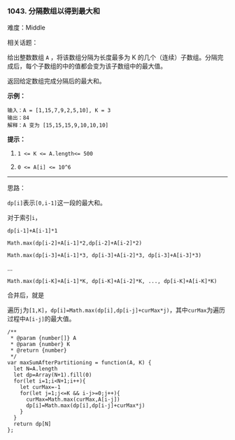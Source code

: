 ### 1043. 分隔数组以得到最大和

难度：Middle

相关话题：

给出整数数组 `A` ，将该数组分隔为长度最多为 K 的几个（连续）子数组。分隔完成后，每个子数组的中的值都会变为该子数组中的最大值。



返回给定数组完成分隔后的最大和。







**示例：** 



```
输入：A = [1,15,7,9,2,5,10], K = 3
输出：84
解释：A 变为 [15,15,15,9,10,10,10]
```






**提示：** 




1.  `1 <= K <= A.length<= 500` 

2.  `0 <= A[i] <= 10^6` 






-----


思路：

`dp[i]`表示`[0,i-1]`这一段的最大和。

对于索引`i`，

`dp[i-1]+A[i-1]*1`

`Math.max(dp[i-2]+A[i-1]*2,dp[i-2]+A[i-2]*2)`

`Math.max(dp[i-3]+A[i-1]*3, dp[i-3]+A[i-2]*3, dp[i-3]+A[i-3]*3)`

...

`Math.max(dp[i-K]+A[i-1]*K, dp[i-K]+A[i-2]*K, ..., dp[i-K]+A[i-K]*K)`

合并后，就是

遍历`j`为`[1,K]`，`dp[i]=Math.max(dp[i],dp[i-j]+curMax*j)`，其中`curMax`为遍历过程中`A[i-j]`的最大值。

```
/**
 * @param {number[]} A
 * @param {number} K
 * @return {number}
 */
var maxSumAfterPartitioning = function(A, K) {
  let N=A.length
  let dp=Array(N+1).fill(0)
  for(let i=1;i<N+1;i++){
    let curMax=-1
    for(let j=1;j<=K && i-j>=0;j++){
      curMax=Math.max(curMax,A[i-j])
      dp[i]=Math.max(dp[i],dp[i-j]+curMax*j)
    }
  }
  return dp[N]
};
```

